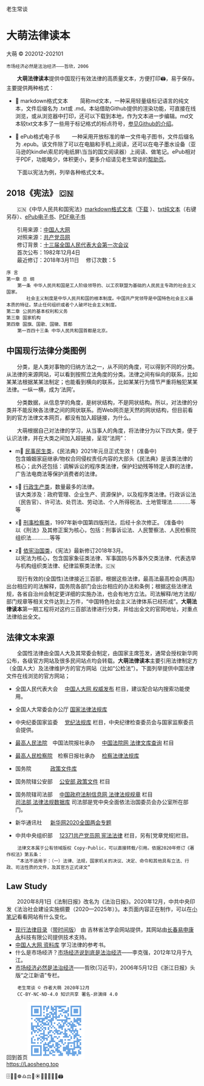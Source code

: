 老生常谈

大萌法律读本
=====================
大萌 © 202012-202101

	市场经济必然是法治经济———哲欣，2006

　　**大萌法律读本**提供中国现行有效法律的高质量文本，方便打印🖨，易于保存。主要提供两种格式：

+ 📑 markdown格式文本 　　简称md文本，一种采用轻量级标记语言的纯文本，文件后缀名为 .txt或 .md。本站借助Github提供的渲染功能，可直接在线浏览，或从浏览器中打印，还可以下载到本地，作为文本进一步编辑。md文本较txt文本多了一些用于标记格式的标点符号，[参见Github的介绍](https://docs.github.com/cn/free-pro-team@latest/github/writing-on-github "Github支持渲染的文本格式")。
 
+ 📖 ePub格式电子书 　　一种采用开放标准的单一文件电子图书，文件后缀名为 .epub。该文件除了可以在电脑和手机上阅读，还可以在电子墨水设备（亚马逊的kindle\索尼的电纸屏\当当的国文阅读器）上阅读、做笔记。ePub相对于PDF，功能略少，体积更小，更多介绍请见老生常谈的[帮助页](../author/helpweb.txt "markdown格式的帮助文本")。

　　下面以宪法为例，列举各种格式文本。

2018《宪法》 🇨🇳 
--------------

　　🇨🇳《中华人民共和国宪法》[markdown格式文本](201803-xianfa.txt "UTF8编码")（[下载](201803-xianfa.txt.md "下载后可用文本编辑器打开") ）、[txt纯文本](201803-xianfa-gbk.txt "GBK编码")（右键另存）、[ePub电子书](201803《宪法》.epub)、[PDF电子书](201803《宪法》.pdf)

　　引用来源：[中国人大网](http://www.npc.gov.cn/npc/c505/201803/e87e5cd7c1ce46ef866f4ec8e2d709ea.shtml )  
　　对照来源：[共产党员网](http://news.12371.cn/2018/03/22/ARTI1521673331685307.shtml )  
　　修订背景：[十三届全国人民代表大会第一次会议](http://www.npc.gov.cn/zgrdw/npc/lfzt/rlyw/node_33714.htm)  
　　首次公布：1982年12月4日　	
　　最近修订：2018年3月11日　	修订次数：5  

	序 言
	第一章 总 纲
		第一条 中华人民共和国是工人阶级领导的、以工农联盟为基础的人民民主专政的社会主义国家。
		　　社会主义制度是中华人民共和国的根本制度。中国共产党领导是中国特色社会主义最本质的特征。禁止任何组织或者个人破坏社会主义制度。
	第二章 公民的基本权利和义务
	第三章 国家机构
	第四章 国旗、国歌、国徽、首都
		第一百四十三条 中华人民共和国首都是北京。


中国现行法律分类图例
-------------------

　　分类，是人类对事物的归纳方法之一，从不同的角度，可以得到不同的分类。从法律的来源网站，可以看到按照立法角度的分类。法律之间有纵向的联系，比如某某法根据某某法制定；也能看到横向的联系，比如某某行为情节严重将触犯某某法律。一纵一横，成为‘法网’。

　　分类数据，从信息学的角度，是树状结构，不是网状结构。所以，对法律的分类并不能反映各法律之间的网状联系。而Web网页是天然的网状结构，但目前看到的官方法律文本网页，都没有加入超链接，为什么。

　　大萌根据自己对法律的学习，从当事人的角度，将法律分为以下四大类，便于认识法律，并在大类之间加入超链接，呈现“法网”：

+ m📙 [民事民生类](index2.html#minshi "法治基石，助力百姓")，《民法典》2021年元旦正式生效！ (准备中)  
	包含婚姻家庭继承/物权合同侵权责任内容的大部头《民法典》是该类法律的核心；此外还包括：调解诉讼的程序类法律，保护妇幼残等特定人群的法律，广告法电商法等保护消费者的法律。

+ s📗 [行政生产类](index2.html#shengchan "各行各业，按部就班")，数量最多的法律。  
	该大类涉及：政府管理、企业生产、资源保护，以及程序类法律。行政诉讼法（民告官）、许可法、处罚法、劳动法、个人所得税法、土地管理法…………等等

+ x📘 [刑事检察类](index2.html#xingshi "大国重典，仍在修正")，1997年新中国第四版刑法，后经十余次修正。 (准备中)  
	以《刑法》及其修正案为核心，包括：刑事诉讼法、人民警察法、人民检察院组织法…………等等

+ z🌅 [依宪治国类](index2.html#zhiguo "依宪治国，立国之本")，《宪法》最新修订2018年3月。  
	以宪法为核心，包含国家象征类法律、军事国防与外事外交类法律、代表选举与机构组织类法律、纪律监察类法律。🇨🇳

　　现行有效的(全国性)法律接近三百部，根据这些法律，最高法最高检会(两高)出台相应的司法解释，国务院各部门会出台相应的办法和条例；根据这些法律法规，各省自治州会制定更详细的实施办法，也会有地方立法。司法解释/地方法规/部门规章等相关文件达到上万件，“中国特色社会主义法律体系已经形成”。**大萌法律读本**第一期工程将对这约三百部法律进行分类，并给出全文的官网地址，对重点法律给出全文。


法律文本来源
-------------

　　全国性法律由全国人大及其常委会制定，由国家主席签发，通常会授权新华网公布，各级官方网站及很多民间站点均会转载。**大萌法律读本**主要引用法律制定方（全国人大）及法律维护方的官方网站（比如“公检法”）。下面列举提供中国法律文件在线浏览的官方网站；

* 全国人民代表大会　	[中国人大网 权威发布](http://www.npc.gov.cn/npc/c12435/list.shtml) 栏目，建议配合站内搜索功能使用。
* 全国人大常委会办公厅	[国家法律法规库](http://www.npc.gov.cn/flk ) 
* 中央纪委国家监委　	[党纪法规库](http://www.ccdi.gov.cn/fgk/index ) 栏目，中央纪律检查委员会与国家监察委员会提供。
* [最高人民法院](http://www.court.gov.cn )　中国法院报社承办　	[中国法院网 法律文库查询](https://www.chinacourt.org/law.shtml) 栏目
* [最高人民检察院](https://www.spp.gov.cn )　检察日报社承办　	[检察法律法规库](https://www.spp.gov.cn/spp/flfgk )  

* 国务院 　　　 	[政策文件库](http://www.gov.cn/zhengce/zhengcewenjianku )
* 国务院辖公安部　	[公安部 政策文件](https://www.mps.gov.cn/n6557558/index.html) 栏目
* 国务院辖司法部　	[中国政府法制信息网 法律法规规章](http://www.moj.gov.cn/Department/node_592.html) 栏目  
[司法部 法律法规数据库](http://search.chinalaw.gov.cn/search2.html) 司法部是党中央全面依法治国委员会办公室所在部门。

* 新华通讯社 　 	[新华网2020全国两会专题](http://www.xinhuanet.com/politics/2020lh )
* 中共中央组织部　	[12371共产党员网 宪法法律](http://www.12371.cn/special/falv ) 栏目，另有[党章党规]栏目。

```
	法律文本属于公有领域版权 Copy-Public，可以直接转载/引用。依据2020年修订《著作权法》第五条：
	“本法不适用于：（一）法律、法规，国家机关的决议、决定、命令和其他具有立法、行政、司法性质的文件，及其官方正式译文”
```


Law Study
----------

　　2020年8月1日《法制日报》改名为《法治日报》。2020年12月，中共中央印发《法治社会建设实施纲要（2020—2025年）》。本页面内容正在制作，可以在[小笔记](/broad/blog.txt "建站小笔记")看看网站有什么变化。
<!-- + [自己打官司要做什么准备？]() （准备中）-->


* [现行法律目录](http://www.jlfxhw.com/flml/2475.jhtml)（[带时间版](http://jlfxhw.com/flmlnew/index.jhtml)） 由 吉林省法学会网站提供，其网站由[长春易申康永](http://www.jlssp.com.cn/qyzy/enterprise/55.html)科技有限公司提供技术支持。
* [中国人大网 资料库](http://www.npc.gov.cn/npc/zlk/list.shtml) 学习法律的参考书。
* 什么是市场经济？[市场经济说到底是法治经济](http://finance.sina.com.cn/china/20121230/041914157371.shtml "时任副总理李克强在区域发展与改革座谈会上的发言")——李克强，2012年12月于九江。
* [市场经济必然是法治经济](http://zjrb.zjol.com.cn/html/2006-05/12/content_95276.htm "时任省委书记习近平发文")——哲欣(习近平)，2006年5月12日《浙江日报》头版“之江新语”专栏。

```
	老生常谈 © 作者大萌 2020年12月
	CC-BY-NC-ND-4.0 知识共享 署名-非演绎 4.0
```
回到首页<a href=".." title="返回老生常谈首页"><img src="../indexQR-Blue.png" /></a>  
https://Laosheng.top  
<!-- Global site tag (gtag.js) - Google Analytics -->
<script async src="https://www.googletagmanager.com/gtag/js?id=UA-179794713-1"></script>
<script>  window.dataLayer = window.dataLayer || [];
  function gtag(){dataLayer.push(arguments);}
  gtag('js', new Date());  gtag('config', 'UA-179794713-1');
</script>
🗄️📃📑☸️♎⚖️🌅☀️📕📘📗📙📖🖨️
